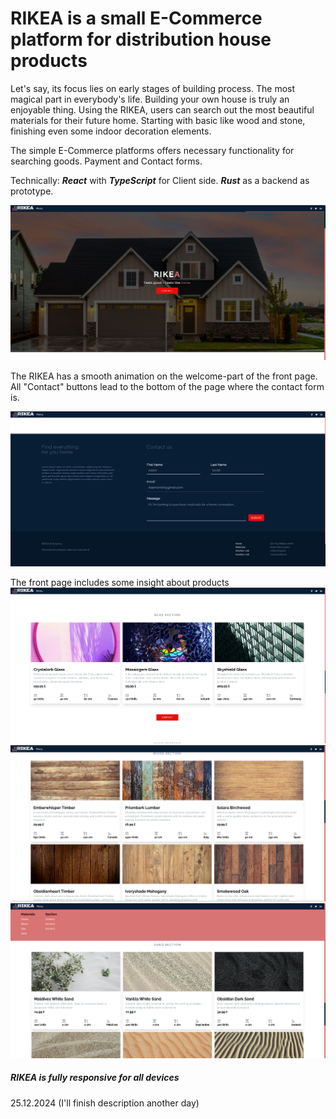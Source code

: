 

# RIKEA is a small E-Commerce platform for distribution house products

Let's say, its focus lies on early stages of building process. The most magical part in everybody's life. Building your own house is truly an enjoyable thing. Using the RIKEA, users can search out the most beautiful materials for their future home. Starting with basic like wood and stone, finishing even some indoor decoration elements.

The simple E-Commerce platforms offers necessary functionality for searching goods. Payment and Contact forms.

Technically: **_React_** with **_TypeScript_** for Client side. **_Rust_** as a backend as prototype.


![](/public/git/pic1.png)

The RIKEA has a smooth animation on the welcome-part of the front page. All "Contact" buttons lead to the bottom of the page where the contact form is.

![](/public/git/pic2.png)

The front page includes some insight about products
![](/public/git/pic3.png)
![](/public/git/pic4.png)
![](/public/git/pic5.png)

##### **_RIKEA is fully responsive for all devices_**

25.12.2024 (I'll finish description another day)